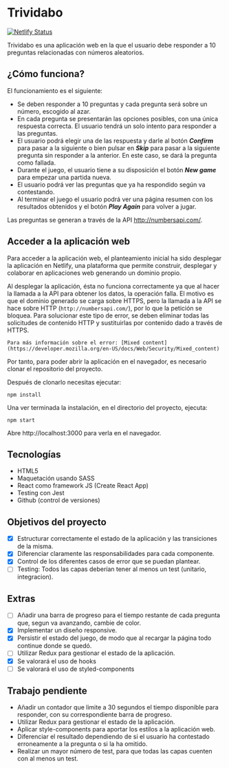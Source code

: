 # Trividabo

[![Netlify Status](https://api.netlify.com/api/v1/badges/8d4ab8d3-a466-4464-88a1-210f5d76b68b/deploy-status)](https://app.netlify.com/sites/trividabo-2dfd25/deploys)

Trividabo es una aplicación web en la que el usuario debe responder a 10 preguntas relacionadas con números aleatorios.

## ¿Cómo funciona?

El funcionamiento es el siguiente:

- Se deben responder a 10 preguntas y cada pregunta será sobre un número, escogido al azar.
- En cada pregunta se presentarán las opciones posibles, con una única respuesta correcta. El usuario tendrá un solo intento para responder a las preguntas.
- El usuario podrá elegir una de las respuesta y darle al botón **_Confirm_** para pasar a la siguiente o bien pulsar en **_Skip_** para pasar a la siguiente pregunta sin responder a la anterior. En este caso, se dará la pregunta como fallada.
- Durante el juego, el usuario tiene a su disposición el botón **_New game_** para empezar una partida nueva.
- El usuario podrá ver las preguntas que ya ha respondido según va contestando.
- Al terminar el juego el usuario podrá ver una página resumen con los resultados obtenidos y el botón **_Play Again_** para volver a jugar.

Las preguntas se generan a través de la API http://numbersapi.com/.

## Acceder a la aplicación web

Para acceder a la aplicación web, el planteamiento inicial ha sido desplegar la aplicación en Netlify, una plataforma que permite construir, desplegar y colaborar en aplicaciones web generando un dominio propio.

Al desplegar la aplicación, ésta no funciona correctamente ya que al hacer la llamada a la API para obtener los datos, la operación falla.
El motivo es que el dominio generado se carga sobre HTTPS, pero la llamada a la API se hace sobre HTTP (`http://numbersapi.com/`), por lo que la petición se bloquea.
Para solucionar este tipo de error, se deben eliminar todas las solicitudes de contenido HTTP y sustituirlas por contenido dado a través de HTTPS.

`Para más información sobre el error: [Mixed content](https://developer.mozilla.org/en-US/docs/Web/Security/Mixed_content)`

Por tanto, para poder abrir la aplicación en el navegador, es necesario clonar el repositorio del proyecto.

Después de clonarlo necesitas ejecutar:

```
npm install
```

Una ver terminada la instalación, en el directorio del proyecto, ejecuta:

```
npm start
```

Abre http://localhost:3000 para verla en el navegador.

## Tecnologías

- HTML5
- Maquetación usando SASS
- React como framework JS (Create React App)
- Testing con Jest
- Github (control de versiones)

## Objetivos del proyecto

- [x] Estructurar correctamente el estado de la aplicación y las transiciones de la misma.
- [x] Diferenciar claramente las responsabilidades para cada componente.
- [x] Control de los diferentes casos de error que se puedan plantear.
- [ ] Testing: Todos las capas deberían tener al menos un test (unitario, integracion).

## Extras

- [ ] Añadir una barra de progreso para el tiempo restante de cada pregunta que, segun va avanzando, cambie de color.
- [x] Implementar un diseño responsive.
- [x] Persistir el estado del juego, de modo que al recargar la página todo continue donde se quedó.
- [ ] Utilizar Redux para gestionar el estado de la aplicación.
- [x] Se valorará el uso de hooks
- [ ] Se valorará el uso de styled-components

## Trabajo pendiente

- Añadir un contador que limite a 30 segundos el tiempo disponible para responder, con su correspondiente barra de progreso.
- Utilizar Redux para gestionar el estado de la aplicación.
- Aplicar style-components para aportar los estilos a la aplicación web.
- Diferenciar el resultado dependiendo de si el usuario ha contestado erroneamente a la pregunta o si la ha omitido.
- Realizar un mayor número de test, para que todas las capas cuenten con al menos un test.
